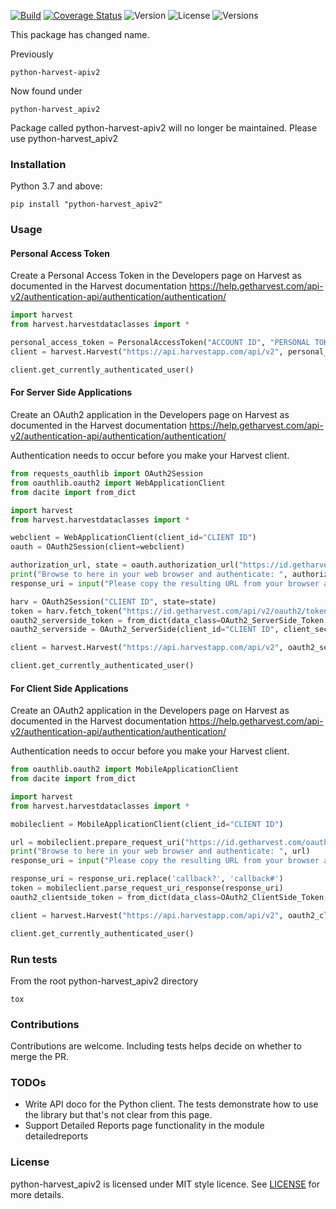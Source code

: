 

[![Build](https://travis-ci.org/bradbase/python-harvest_apiv2.png?branch=master)](https://travis-ci.org/bradbase/python-harvest_apiv2)
[![Coverage Status](https://coveralls.io/repos/github/bradbase/python-harvest_apiv2/badge.svg?branch=master)](https://coveralls.io/github/bradbase/python-harvest_apiv2?branch=master)
![Version](https://img.shields.io/pypi/v/python-harvest_apiv2.svg?style=flat)
![License](https://img.shields.io/pypi/l/python-harvest_apiv2.svg?style=flat)
![Versions](https://img.shields.io/pypi/pyversions/python-harvest_apiv2.svg?style=flat)

This package has changed name.

Previously
```
python-harvest-apiv2
```

Now found under
```
python-harvest_apiv2
```


Package called python-harvest-apiv2 will no longer be maintained. Please use python-harvest_apiv2


### Installation

Python 3.7 and above:

```
pip install "python-harvest_apiv2"
```

### Usage

#### Personal Access Token

Create a Personal Access Token in the Developers page on Harvest as documented in the Harvest documentation https://help.getharvest.com/api-v2/authentication-api/authentication/authentication/

```python
import harvest
from harvest.harvestdataclasses import *

personal_access_token = PersonalAccessToken("ACCOUNT ID", "PERSONAL TOKEN")
client = harvest.Harvest("https://api.harvestapp.com/api/v2", personal_access_token)

client.get_currently_authenticated_user()
```

#### For Server Side Applications

Create an OAuth2 application in the Developers page on Harvest as documented in the Harvest documentation https://help.getharvest.com/api-v2/authentication-api/authentication/authentication/

Authentication needs to occur before you make your Harvest client.

```python
from requests_oauthlib import OAuth2Session
from oauthlib.oauth2 import WebApplicationClient
from dacite import from_dict

import harvest
from harvest.harvestdataclasses import *

webclient = WebApplicationClient(client_id="CLIENT ID")
oauth = OAuth2Session(client=webclient)

authorization_url, state = oauth.authorization_url("https://id.getharvest.com/oauth2/authorize")
print("Browse to here in your web browser and authenticate: ", authorization_url)
response_uri = input("Please copy the resulting URL from your browser and paste here:")

harv = OAuth2Session("CLIENT ID", state=state)
token = harv.fetch_token("https://id.getharvest.com/api/v2/oauth2/token", client_secret="CLIENT SECRET", authorization_response=response_uri, include_client_id=True, state=state)
oauth2_serverside_token = from_dict(data_class=OAuth2_ServerSide_Token, data=token)
oauth2_serverside = OAuth2_ServerSide(client_id="CLIENT ID", client_secret="CLIENT SECRET", token=oauth2_serverside_token, refresh_url="https://id.getharvest.com/api/v2/oauth2/token")

client = harvest.Harvest("https://api.harvestapp.com/api/v2", oauth2_serverside)

client.get_currently_authenticated_user()
```

#### For Client Side Applications

Create an OAuth2 application in the Developers page on Harvest as documented in the Harvest documentation https://help.getharvest.com/api-v2/authentication-api/authentication/authentication/

Authentication needs to occur before you make your Harvest client.

```python
from oauthlib.oauth2 import MobileApplicationClient
from dacite import from_dict

import harvest
from harvest.harvestdataclasses import *

mobileclient = MobileApplicationClient(client_id="CLIENT ID")

url = mobileclient.prepare_request_uri("https://id.getharvest.com/oauth2/authorize")
print("Browse to here in your web browser and authenticate: ", url)
response_uri = input("Please copy the resulting URL from your browser and paste here:")

response_uri = response_uri.replace('callback?', 'callback#')
token = mobileclient.parse_request_uri_response(response_uri)
oauth2_clientside_token = from_dict(data_class=OAuth2_ClientSide_Token, data=token)

client = harvest.Harvest("https://api.harvestapp.com/api/v2", oauth2_clientside_token)

client.get_currently_authenticated_user()
```

### Run tests
From the root python-harvest_apiv2 directory
```
tox
```

### Contributions

Contributions are welcome. Including tests helps decide on whether to merge the PR.

### TODOs
* Write API doco for the Python client. The tests demonstrate how to use the library but that's not clear from this page.
* Support Detailed Reports page functionality in the module detailedreports

### License

python-harvest_apiv2 is licensed under MIT style licence. See [LICENSE](LICENSE) for more details.

